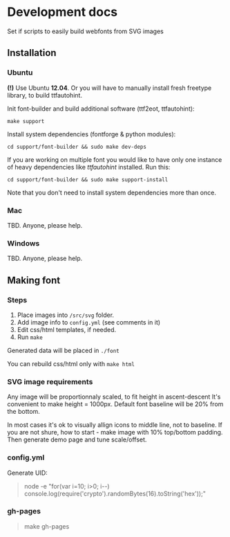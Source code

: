 Development docs
================

Set if scripts to easily build webfonts from SVG images

Installation
------------

### Ubuntu

**(!)** Use Ubuntu **12.04**. Or you will have to manually install fresh
freetype library, to build ttfautohint.

Init font-builder and build additional software (ttf2eot, ttfautohint):

    make support

Install system dependencies (fontforge & python modules):

    cd support/font-builder && sudo make dev-deps


If you are working on multiple font you would like to have only one instance of
heavy dependencies like _ttfautohint_ installed. Run this:

    cd support/font-builder && sudo make support-install


Note that you don't need to install system dependencies more than once.


### Mac

TBD. Anyone, please help.


### Windows

TBD. Anyone, please help.


Making font
-----------

### Steps

1. Place images into `/src/svg` folder.
2. Add image info to `config.yml` (see comments in it)
3. Edit css/html templates, if needed.
4. Run `make`

Generated data will be placed in `./font`

You can rebuild css/html only with `make html`

### SVG image requirements

Any image will be proportionnaly scaled, to fit height in ascent-descent
It's convenient to make height = 1000px. Default font baseline will be 20% from
the bottom.

In most cases it's ok to visually allign icons to middle line, not to baseline.
If you are not shure, how to start - make image with 10% top/bottom padding.
Then generate demo page and tune scale/offset.

### config.yml

Generate UID:
> node -e "for(var i=10; i>0; i--) console.log(require('crypto').randomBytes(16).toString('hex'));"

### gh-pages

> make gh-pages
